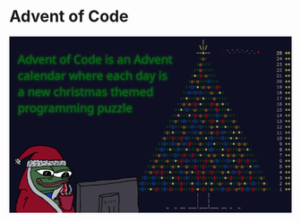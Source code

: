 Advent of Code 
===

![advent-of-code-banner.png](https://raw.githubusercontent.com/antonio-hickey/advent-of-code/master/banner-art.png)
